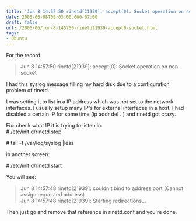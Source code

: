```yaml
---
title: 'Jun 8 14:57:50 rinetd[21939]: accept(0): Socket operation on non-socket'
date: 2005-06-08T08:03:00.000-07:00
draft: false
url: /2005/06/jun-8-145750-rinetd21939-accept0-socket.html
tags: 
- Ubuntu
---
```


For the record.  
  

> Jun 8 14:57:50 rinetd\[21939\]: accept(0): Socket operation on non-socket

  
  
I had this syslog message filling my hard disk due to a configuration problem of rinetd.  
  
I was setting it to list in a IP address which was not set to the network interfaces. I usually setup many IP's for external interfaces in a host. I had disabled a certain IP for some time (ip addr del ..) and rinetd got crazy.  
  
Fix: check what IP it is trying to listen in.  
\# /etc/init.d/rinetd stop  
  
\# tail -f /var/log/syslog |less  
  
in another screen:  
  
\# /etc/init.d/rinetd start  
  
You will see:  
  

> Jun 8 14:57:48 rinetd\[21939\]: couldn't bind to address port (Cannot assign requested address)  
> Jun 8 14:57:48 rinetd\[21939\]: Starting redirections...

  
  
Then just go and remove that reference in rinetd.conf and you're done.
